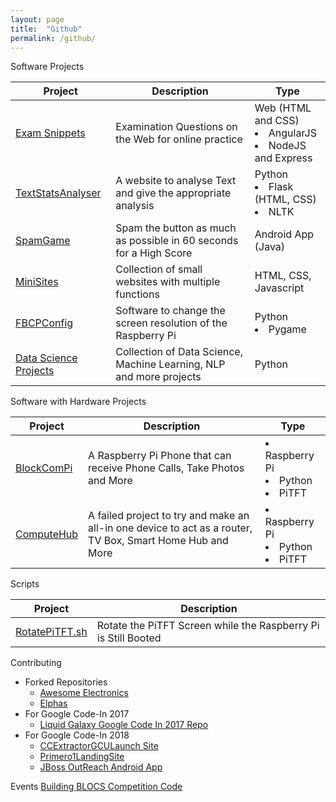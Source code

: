 ```yaml
---
layout: page
title:  "Github"
permalink: /github/
---
```


Software Projects

Project |Description | Type
 -|-|-
[Exam Snippets](https://github.com/Hackin7/ExamSnippet) |Examination Questions on the Web for online practice| Web (HTML and CSS)<br><li>AngularJS<br><li>NodeJS and Express
[TextStatsAnalyser](https://github.com/Hackin7/TextStatsAnalyser) |A website to analyse Text and give the appropriate analysis |Python<br><li>Flask (HTML, CSS)<br><li>NLTK 
[SpamGame](https://github.com/Hackin7/SpamGame)| Spam the button as much as possible in 60 seconds for a High Score|Android App (Java)
[MiniSites](https://github.com/Hackin7/MiniSites)|Collection of small websites with multiple functions|HTML, CSS, Javascript
[FBCPConfig](https://github.com/Hackin7/FBCPconfig)|Software to change the screen resolution of the Raspberry Pi| Python<li>Pygame
[Data Science Projects](https://github.com/Hackin7/Data-Science-Projects)| Collection of Data Science, Machine Learning, NLP and more projects| Python
	
Software with Hardware Projects

| Project | Description | Type |
|-|-|-|
[BlockComPi](https://github.com/Hackin7/BlockComPi)| A Raspberry Pi Phone that can receive Phone Calls, Take Photos and More| <li>Raspberry Pi<li>Python<li>PiTFT
[ComputeHub](https://github.com/Hackin7/ComputeHub)|A failed project to try and make an all-in one device to act as a router, TV Box, Smart Home Hub and More| <li>Raspberry Pi<li>Python<li>PiTFT

Scripts

| Project | Description |
|-|-|
[RotatePiTFT.sh](https://github.com/Hackin7/RotatePiTFT.sh)| Rotate the PiTFT Screen while the Raspberry Pi is Still Booted



Contributing
* Forked Repositories 
	* [Awesome Electronics](https://github.com/Hackin7/awesome-electronics)
    * [Elphas](https://github.com/Hackin7/Elphas)
* For Google Code-In 2017
    * [Liquid Galaxy Google Code In 2017 Repo](https://github.com/Hackin7/GCI-2017)
* For Google Code-In 2018
    * [CCExtractorGCULaunch Site](https://github.com/Hackin7/CCExtractorGCILaunchSite)
    * [Primero1LandingSite](https://github.com/Hackin7/Primero1LandingSite)
    * [JBoss OutReach Android App](https://github.com/Hackin7/JBoss-OutReach-Android-App)

Events
[Building BLOCS Competition Code](https://github.com/Hackin7/G08_BBCS) 
